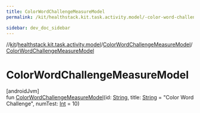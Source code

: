 ```yaml
---
title: ColorWordChallengeMeasureModel
permalink: /kit/healthstack.kit.task.activity.model/-color-word-challenge-measure-model/-color-word-challenge-measure-model.html

sidebar: dev_doc_sidebar
---
```

//[kit](../../../kit.html)/[healthstack.kit.task.activity.model](../index.html)/[ColorWordChallengeMeasureModel](index.html)/[ColorWordChallengeMeasureModel](-color-word-challenge-measure-model.html)



# ColorWordChallengeMeasureModel



[androidJvm]\
fun [ColorWordChallengeMeasureModel](-color-word-challenge-measure-model.html)(id: [String](https://kotlinlang.org/api/latest/jvm/stdlib/kotlin/-string/index.html), title: [String](https://kotlinlang.org/api/latest/jvm/stdlib/kotlin/-string/index.html) = &quot;Color Word Challenge&quot;, numTest: [Int](https://kotlinlang.org/api/latest/jvm/stdlib/kotlin/-int/index.html) = 10)




